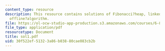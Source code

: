 ```yaml
---
content_type: resource
description: This resource contains solutions of Fibonacci?heap, linked?list, and
  offline?algorithm.
file: https://ol-ocw-studio-app-production.s3.amazonaws.com/courses/6-854j-advanced-algorithms-fall-2005/30f522ef51323a86b03880cae083cb2b_sol1.pdf
file_type: application/pdf
resourcetype: Document
title: sol1.pdf
uid: 30f522ef-5132-3a86-b038-80cae083cb2b
---
```

